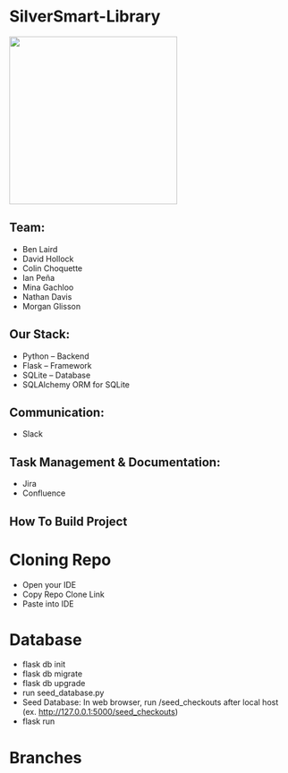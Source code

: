 # SilverSmart-Library
<img src="https://github.com/morganglis/SilverSmart-Library/assets/112116221/87435c18-7d66-4298-b2e9-e43b4eb7b226" width="300" height="300" />

## Team:
* Ben Laird
* David Hollock
* Colin Choquette
* Ian Peña
* Mina Gachloo
* Nathan Davis
* Morgan Glisson

## Our Stack:
* Python – Backend
* Flask – Framework
* SQLite – Database
* SQLAlchemy ORM for SQLite

## Communication:
* Slack

## Task Management & Documentation: 
* Jira
* Confluence

## How To Build Project

# Cloning Repo
- Open your IDE
- Copy Repo Clone Link
- Paste into IDE
  
# Database
- flask db init
- flask db migrate
- flask db upgrade
- run seed_database.py
- Seed Database: In web browser, run /seed_checkouts after local host (ex. http://127.0.0.1:5000/seed_checkouts)
- flask run
  
# Branches
